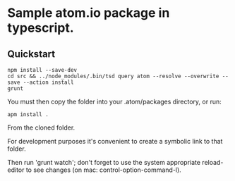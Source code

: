 # Sample atom.io package in typescript.

## Quickstart

    npm install --save-dev
    cd src && ../node_modules/.bin/tsd query atom --resolve --overwrite --save --action install
    grunt

You must then copy the folder into your .atom/packages directory, or run:

    apm install .

From the cloned folder.

For development purposes it's convenient to create a symbolic link to that
folder.

Then run 'grunt watch'; don't forget to use the system appropriate reload-editor
to see changes (on mac: control-option-command-l).
